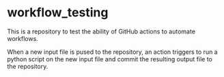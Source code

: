 # workflow_testing

This is a repository to test the ability of GitHub actions to automate workflows.

When a new input file is pused to the repository, an action triggers to run a python script on the new input file and commit the resulting output file to the repository.

